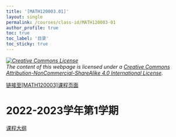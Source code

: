 ```yaml
---
title: '[MATH120003.01]'
layout: single
permalink: /courses/class-id/MATH120003-01
author_profile: true
toc: true
toc_label: '目录'
toc_sticky: true
---
```


<div class='notice--warning'>
	<p><i><a rel='license' href='http://creativecommons.org/licenses/by-nc-sa/4.0/'><img alt='Creative Commons License' style='border-width:0' src='https://i.creativecommons.org/l/by-nc-sa/4.0/88x31.png' /></a><br /> The content of this webpage is licensed under a <a rel='license' href='http://creativecommons.org/licenses/by-nc-sa/4.0/'>Creative Commons Attribution-NonCommercial-ShareAlike 4.0 International License</a>.</i></p>
</div>

<a href='https://fdu-math.github.io/courses/MATH120003'>链接至[MATH120003]课程页面<a>

# 2022-2023学年第1学期

<a href='https://fdu-math.github.io/courses/syllabus/MATH120003.01-2022-2023-1 (Encrypted).pdf'>课程大纲</a>